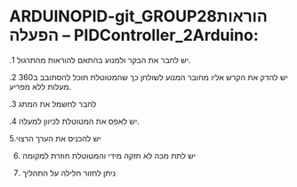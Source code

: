 # ARDUINOPID-git_GROUP28הוראות הפעלה – PIDController_2Arduino: 
.1 יש לחבר את הבקר ולמנוע בהתאם להוראות מהתרגול. 

.2 יש להדק את הקרש אליו מחובר המנוע לשולחן כך שהמטוטלת תוכל להסתובב ב360 
מעלות ללא מפריע. 

.3 לחבר לחשמל את המתג 

.4 יש לאפס את המטוטלת לכיוון למעלה.

5.יש להכניס את הערך הרצוי

6. יש לתת מכה לא חזקה מידי והמטוטלת חוזרת למקומה
   
7. ניתן לחזור חלילה על התהליך

